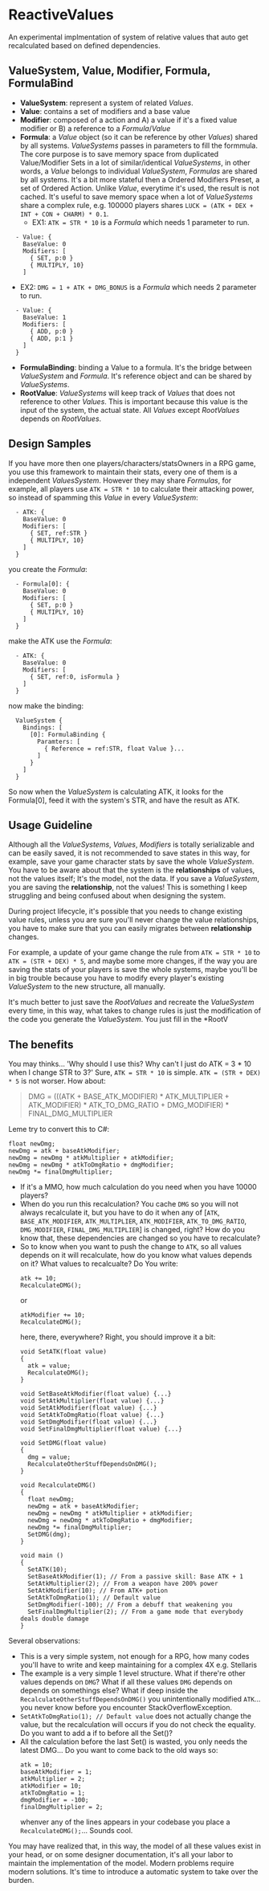 # ReactiveValues
An experimental implmentation of system of relative values that auto get recalculated based on defined dependencies.


## ValueSystem, Value, Modifier, Formula, FormulaBind
- **ValueSystem**: represent a system of related *Values*.
- **Value**: contains a set of modifiers and a base value
- **Modifier**: composed of a action and A) a value if it's a fixed value modifier or B) a reference to a *Formula*/*Value*
- **Formula**: a *Value* object (so it can be reference by other *Values*) shared by all systems. *ValueSystems* passes in parameters to fill the formmula. The core purpose is to save memory space from duplicated Value/Modifier Sets in a lot of similar/identical *ValueSystems*, in other words, a *Value* belongs to individual *ValueSystem*, *Formulas* are shared by all systems. It's a bit more stateful then a Ordered Modifiers Preset, a set of Ordered Action.
    Unlike *Value*, everytime it's used, the result is not cached.
    It's useful to save memory space when a lot of *ValueSystems* share a complex rule, e.g. 100000 players shares `LUCK = (ATK + DEX + INT + CON + CHARM) * 0.1`.
  - EX1: `ATK = STR * 10` is a *Formula* which needs 1 parameter to run.
```
  - Value: {
    BaseValue: 0
    Modifiers: [
      { SET, p:0 }
      { MULTIPLY, 10}
    ]
```
  - EX2: `DMG = 1 + ATK + DMG_BONUS` is a *Formula* which needs 2 parameter to run.
``` 
  - Value: {
    BaseValue: 1
    Modifiers: [
      { ADD, p:0 }
      { ADD, p:1 }
    ]
  }
```
- **FormulaBinding**: binding a Value to a formula. It's the bridge between *ValueSystem* and *Formula*. It's reference object and can be shared by *ValueSystems*.
- **RootValue**: *ValueSystems* will keep track of *Values* that does not reference to other *Values*. This is important because this value is the input of the system, the actual state. All *Values* except *RootValues* depends on *RootValues*.

## Design Samples
If you have more then one players/characters/statsOwners in a RPG game, you use this framework to maintain their stats, every one of them is a independent *ValuesSystem*. However they may share *Formulas*, for example, all players use `ATK = STR * 10` to calculate  their attacking power, so instead of spamming this *Value* in every *ValueSystem*:
```
  - ATK: {
    BaseValue: 0
    Modifiers: [
      { SET, ref:STR }
      { MULTIPLY, 10}
    ]
  }
```
you create the *Formula*:
``` 
  - Formula[0]: {
    BaseValue: 0
    Modifiers: [
      { SET, p:0 }
      { MULTIPLY, 10}
    ]
  }
```
make the ATK use the *Formula*:
```
  - ATK: {
    BaseValue: 0
    Modifiers: [
      { SET, ref:0, isFormula }
    ]
  }
```
now make the binding:
```
  ValueSystem {
    Bindings: [
      [0]: FormulaBinding {
        Paramters: [
          { Reference = ref:STR, float Value }...
        ]
      }
    ]
  }
```
So now when the *ValueSystem* is calculating ATK, it looks for the Formula[0], feed it with the system's STR, and have the result as ATK.

## Usage Guideline
Although all the *ValueSystems*, *Values*, *Modifiers* is totally serializable and can be easily saved, it is not recommended to save states in this way, for example, save your game  character stats by save the whole *ValueSystem*. You have to be aware about that the system is the **relationships** of values, not the values itself; It's the model, not the data. If you save a *ValueSystem*, you are saving the **relationship**, not the values! This is something I keep struggling and being confused about when designing the system.

During project lifecycle, it's possible that you needs to change existing value rules, unless you are sure you'll never change the value relationships, you have to make sure that you can easily migrates between **relationship** changes.

For example, a update of your game change the rule from `ATK = STR * 10` to `ATK = (STR + DEX) * 5`, and maybe some more changes, if the way you are saving the stats of your players is save the whole systems, maybe you'll be in big trouble because you have to modify every player's existing *ValueSystem* to the new structure, all manually.

It's much better to just save the *RootValues* and recreate the *ValueSystem* every time, in this way, what takes to change rules is just the modification of the code you generate the *ValueSystem*. You just fill in the *RootV

## The benefits
You may thinks... 'Why should I use this? Why can't I just do ATK = 3 * 10 when I change STR to 3?'
Sure, `ATK = STR * 10` is simple. `ATK = (STR + DEX) * 5` is not worser. How about:

> DMG = (((ATK + BASE_ATK_MODIFIER) * ATK_MULTIPLIER + ATK_MODIFIER) * ATK_TO_DMG_RATIO + DMG_MODIFIER) * FINAL_DMG_MULTIPLIER

Leme try to convert this to C#:

```CSharp
float newDmg;
newDmg = atk + baseAtkModifier;
newDmg = newDmg * atkMultiplier + atkModifier;
newDmg = newDmg * atkToDmgRatio + dmgModifier;
newDmg *= finalDmgMultiplier; 
```

- If it's a MMO, how much calculation do you need when you have 10000 players?
- When do you run this recalculation? You cache `DMG` so you will not always recalculate it, but you have to do it when any of [`ATK`, `BASE_ATK_MODIFIER`, `ATK_MULTIPLIER`, `ATK_MODIFIER`, `ATK_TO_DMG_RATIO`, `DMG_MODIFIER`, `FINAL_DMG_MULTIPLIER`] is changed, right? How do you know that, these dependencies are changed so you have to recalculate?
- So to know when you want to push the change to `ATK`, so all values depends on it will recalculate, how do you know what values depends on it? What values to recalcualte?
Do You write:
    ```CSharp
    atk += 10;
    RecalculateDMG();
    ```
    or 
    ```CSharp
    atkModifier += 10;
    RecalculateDMG();
    ```
    here, there, everywhere? Right, you should improve it a bit:
    ```CSharp
    void SetATK(float value)
    {
      atk = value;
      RecalculateDMG();
    }

    void SetBaseAtkModifier(float value) {...}
    void SetAtkMultiplier(float value) {...}
    void SetAtkModifier(float value) {...}
    void SetAtkToDmgRatio(float value) {...}
    void SetDmgModifier(float value) {...}
    void SetFinalDmgMultiplier(float value) {...}

    void SetDMG(float value)
    {
      dmg = value;
      RecalculateOtherStuffDependsOnDMG();
    }

    void RecalculateDMG()
    {
      float newDmg;
      newDmg = atk + baseAtkModifier;
      newDmg = newDmg * atkMultiplier + atkModifier;
      newDmg = newDmg * atkToDmgRatio + dmgModifier;
      newDmg *= finalDmgMultiplier; 
      SetDMG(dmg);
    }

    void main ()
    {
      SetATK(10);
      SetBaseAtkModifier(1); // From a passive skill: Base ATK + 1
      SetAtkMultiplier(2); // From a weapon have 200% power
      SetAtkModifier(10); // From ATK+ potion
      SetAtkToDmgRatio(1); // Default value
      SetDmgModifier(-100); // From a debuff that weakening you
      SetFinalDmgMultiplier(2); // From a game mode that everybody deals double damage
    }
    ```
Several observations:
- This is a very simple system, not enough for a RPG, how many codes you'll have to write and keep maintaining for a complex 4X e.g. Stellaris
- The example is a very simple 1 level structure. What if there're other values depends on `DMG`? What if all these values `DMG` depends on depends on somethings else? What if deep inside the `RecalculateOtherStuffDependsOnDMG()` you unintentionally modified `ATK`... you never know before you encounter StackOverflowException.
- `SetAtkToDmgRatio(1); // Default value` does not actually change the value, but the recalculation will occurs if you do not check the equality. Do you want to add a if to before all the Set()?
- All the calculation before the last Set() is wasted, you only needs the latest DMG... Do you want to come back to the old ways so:
    ```CSharp
    atk = 10;
    baseAtkModifier = 1;
    atkMultiplier = 2;
    atkModifier = 10;
    atkToDmgRatio = 1;
    dmgModifier = -100;
    finalDmgMultiplier = 2;
    ```
    whenver any of the lines appears in your codebase you place a `RecalculateDMG();`... Sounds cool.

You may have realized that, in this way, the model of all these values exist in your head, or on some designer documentation, it's all your labor to maintain the implementation of the model. Modern problems require modern solutions. It's time to introduce a automatic system to take over the burden.
